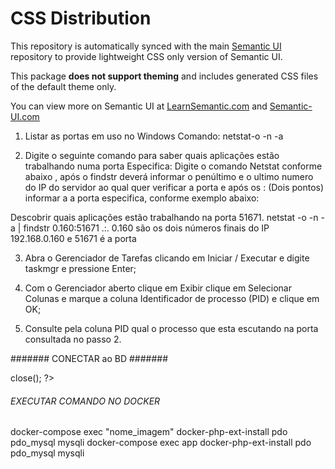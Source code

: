 # CSS  Distribution

This repository is automatically synced with the main [Semantic UI](https://github.com/Semantic-Org/Semantic-UI) repository to provide lightweight CSS only version of Semantic UI.

This package **does not support theming** and includes generated CSS files of the default theme only.

You can view more on Semantic UI at [LearnSemantic.com](http://www.learnsemantic.com) and [Semantic-UI.com](http://www.semantic-ui.com)

1. Listar as portas em uso no Windows
Comando: netstat-o -n -a

2. Digite o seguinte comando para saber quais aplicações estão trabalhando numa porta Especifica:
Digite o comando Netstat conforme abaixo , após o findstr deverá informar o penúltimo e o ultimo numero do IP do servidor ao qual quer verificar a porta e após os : (Dois pontos) informar a a porta especifica, conforme exemplo abaixo:

Descobrir quais aplicações estão trabalhando na porta  51671.
netstat -o -n -a | findstr  0.160:51671
.:. 0.160  são os dois números finais do IP 192.168.0.160 e 51671 é a porta

3. Abra o Gerenciador de Tarefas clicando em Iniciar / Executar e digite taskmgr e pressione Enter;

4. Com o Gerenciador aberto clique em Exibir clique em  Selecionar Colunas e marque a coluna Identificador de processo (PID) e clique em OK;

5. Consulte pela coluna PID qual o processo que esta escutando na porta consultada no passo 2.

####### CONECTAR ao BD #######
<?php
    if ($conn = mysqli_connet("db","root","root","appsend") or die(mysqli_error()); ){
        echo ("banco conectado")
    }
    $conn->close();
?> 
###### EXECUTAR COMANDO NO DOCKER  ######
docker-compose exec "nome_imagem" docker-php-ext-install pdo pdo_mysql mysqli 
docker-compose exec app docker-php-ext-install pdo pdo_mysql mysqli